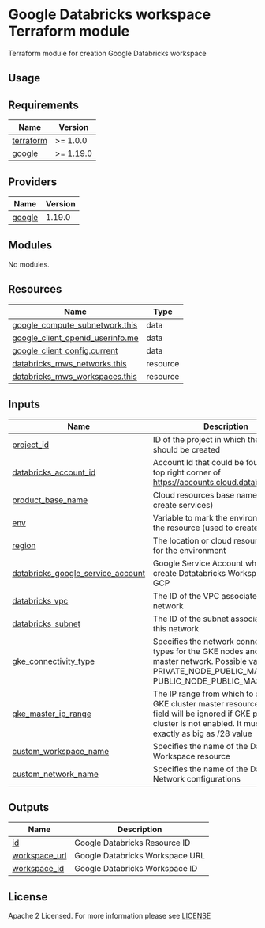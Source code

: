 # Google Databricks workspace Terraform module
Terraform module for creation Google Databricks workspace

## Usage

<!-- BEGIN_TF_DOCS -->
## Requirements
| Name                                                                      | Version   |
|---------------------------------------------------------------------------|-----------|
| <a name="requirement_terraform"></a> [terraform](#requirement\_terraform) | >= 1.0.0  |
| <a name="requirement_databricks"></a> [google](#requirement\_databricks)  | >= 1.19.0 |

## Providers
| Name                                                               | Version |
|--------------------------------------------------------------------|---------|
| <a name="provider_databricks"></a> [google](#provider\_databricks) | 1.19.0  |

## Modules
No modules.

## Resources
| Name                                                                                                                                         | Type     |
|----------------------------------------------------------------------------------------------------------------------------------------------|----------|
| [google_compute_subnetwork.this](https://registry.terraform.io/providers/hashicorp/google/latest/docs/data-sources/compute_subnetwork.html)  | data     |
| [google_client_openid_userinfo.me](https://registry.terraform.io/providers/hashicorp/google/latest/docs/data-sources/client_openid_userinfo) | data     |
| [google_client_config.current](https://registry.terraform.io/providers/hashicorp/google/latest/docs/data-sources/client_config)              | data     |
| [databricks_mws_networks.this](https://registry.terraform.io/providers/databricks/databricks/latest/docs/resources/mws_networks)             | resource |
| [databricks_mws_workspaces.this](https://registry.terraform.io/providers/databricks/databricks/latest/docs/resources/mws_workspaces)         | resource |

## Inputs
| Name                                                                                                                                        | Description                                                                                                                                                                | Type     | Default                      | Required |
|---------------------------------------------------------------------------------------------------------------------------------------------|----------------------------------------------------------------------------------------------------------------------------------------------------------------------------|----------|------------------------------|:--------:|
| <a name="input_project_id"></a> [project\_id](#input\_project\_id)                                                                          | ID of the project in which the resources should be created                                                                                                                 | `string` | n/a                          |   yes    |
| <a name="input_databricks_account_id"></a> [databricks\_account\_id](#input\_databricks\_account\_id)                                       | Account Id that could be found in the top right corner of https://accounts.cloud.databricks.com/                                                                           | `string` | n/a                          |   yes    |
| <a name="input_product_base_name"></a> [product\_base\_name](#input\_product\_base\_name)                                                   | Cloud resources base name (used to create services)                                                                                                                        | `string` | n/a                          |    no    |
| <a name="input_env"></a> [env](#input\_env)                                                                                                 | Variable to mark the environment of the resource (used to create services)                                                                                                 | `string` | n/a                          |   yes    |
| <a name="input_region"></a> [region](#input\_region)                                                                                        | The location or cloud resources region for the environment                                                                                                                 | `string` | n/a                          |   yes    |
| <a name="input_databricks_google_service_account"></a> [databricks\_google\_service\_account](#input\_databricks\_google\_service\_account) | Google Service Account which can create Datatabricks Workspace on GCP                                                                                                      | `string` | null                         |   yes    |
| <a name="input_databricks_vpc"></a> [databricks\_vpc](#input\_databricks\_vpc)                                                              | The ID of the VPC associated with this network                                                                                                                             | `string` | null                         |    no    |
| <a name="input_databricks_subnet"></a> [databricks\_subnet](#input\_databricks\_subnet)                                                     | The ID of the subnet associated with this network                                                                                                                          | `string` | null                         |    no    |
| <a name="input_gke_connectivity_type"></a> [gke\_connectivity\_type](#input\_gke\_connectivity\_type)                                       | Specifies the network connectivity types for the GKE nodes and the GKE master network. Possible values are: PRIVATE_NODE_PUBLIC_MASTER, PUBLIC_NODE_PUBLIC_MASTER          | `string` | "PRIVATE_NODE_PUBLIC_MASTER" |    no    |
| <a name="input_gke_master_ip_range"></a> [gke\_master\_ip\_range](#input\_gke\_master\_ip\_range)                                           | The IP range from which to allocate GKE cluster master resources. This field will be ignored if GKE private cluster is not enabled. It must be exactly as big as /28 value | `string` | "10.3.0.0/28"                |    no    |
| <a name="input_custom_workspace_name"></a> [custom\_workspace\_name](#input\_custom\_workspace\_name)                                       | Specifies the name of the Databricks Workspace resource                                                                                                                    | `string` | null                         |    no    |
| <a name="input_custom_network_name"></a> [custom\_network\_name](#input\_custom\_network\_name)                                             | Specifies the name of the Databricks Network configurations                                                                                                                | `string` | null                         |    no    |


## Outputs
| Name                                                                          | Description                     |
|-------------------------------------------------------------------------------|---------------------------------|
| <a name="output_id"></a> [id](#output\_id)                                    | Google Databricks Resource ID   |
| <a name="output_workspace_url"></a> [workspace\_url](#output\_workspace\_url) | Google Databricks Workspace URL |
| <a name="output_workspace_id"></a> [workspace\_id](#output\_workspace\_id)    | Google Databricks Workspace ID  |

<!-- END_TF_DOCS -->

## License

Apache 2 Licensed. For more information please see [LICENSE](https://github.com/data-platform-hq/terraform-databricks-google-workspace/blob/main/LICENSE)
